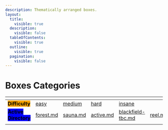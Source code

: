 ```yaml
---
description: Thematically arranged boxes.
layout:
  title:
    visible: true
  description:
    visible: false
  tableOfContents:
    visible: true
  outline:
    visible: true
  pagination:
    visible: false
---
```


# Boxes Categories



<table data-view="cards"><thead><tr><th></th><th></th><th></th><th></th><th></th><th></th><th data-type="content-ref"></th><th data-type="content-ref"></th><th data-type="content-ref"></th><th data-type="content-ref"></th></tr></thead><tbody><tr><td><mark style="background-color:orange;"><strong>Difficulty</strong></mark></td><td><a data-mention href="easy/">easy</a></td><td><a data-mention href="medium/">medium</a></td><td><a data-mention href="hard/">hard</a></td><td><a data-mention href="insane/">insane</a></td><td></td><td></td><td></td><td></td><td></td></tr><tr><td><mark style="background-color:blue;"><strong>Active Directory</strong></mark></td><td><a data-mention href="easy/forest.md">forest.md</a></td><td><a data-mention href="easy/sauna.md">sauna.md</a></td><td><a data-mention href="easy/active.md">active.md</a></td><td><a data-mention href="hard/blackfield-tbc.md">blackfield-tbc.md</a></td><td><a data-mention href="hard/reel.md">reel.md</a></td><td><a href="hard/mantis.md">mantis.md</a></td><td><a href="medium/resolute.md">resolute.md</a></td><td><a href="medium/cascade-tbc.md">cascade-tbc.md</a></td><td><a href="insane/sizzle.md">sizzle.md</a></td></tr><tr><td></td><td></td><td></td><td></td><td></td><td></td><td></td><td></td><td></td><td></td></tr></tbody></table>
